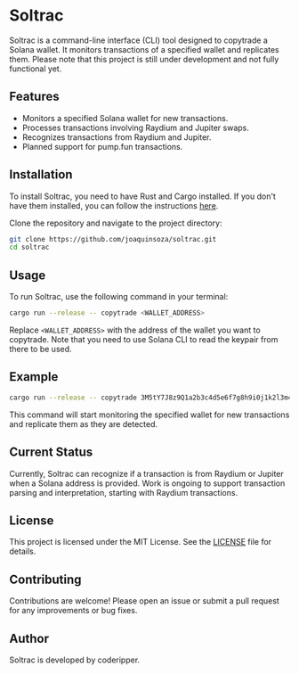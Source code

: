 # Soltrac

Soltrac is a command-line interface (CLI) tool designed to copytrade a Solana wallet. It monitors transactions of a specified wallet and replicates them. Please note that this project is still under development and not fully functional yet.

## Features

- Monitors a specified Solana wallet for new transactions.
- Processes transactions involving Raydium and Jupiter swaps.
- Recognizes transactions from Raydium and Jupiter.
- Planned support for pump.fun transactions.

## Installation

To install Soltrac, you need to have Rust and Cargo installed. If you don't have them installed, you can follow the instructions [here](https://www.rust-lang.org/tools/install).

Clone the repository and navigate to the project directory:

```sh
git clone https://github.com/joaquinsoza/soltrac.git
cd soltrac
```

## Usage

To run Soltrac, use the following command in your terminal:

```sh
cargo run --release -- copytrade <WALLET_ADDRESS>
```

Replace `<WALLET_ADDRESS>` with the address of the wallet you want to copytrade. Note that you need to use Solana CLI to read the keypair from there to be used.

## Example

```sh
cargo run --release -- copytrade 3M5tY7J8z9Q1a2b3c4d5e6f7g8h9i0j1k2l3m4n5o6p7
```

This command will start monitoring the specified wallet for new transactions and replicate them as they are detected.

## Current Status

Currently, Soltrac can recognize if a transaction is from Raydium or Jupiter when a Solana address is provided. Work is ongoing to support transaction parsing and interpretation, starting with Raydium transactions.

## License

This project is licensed under the MIT License. See the [LICENSE](LICENSE) file for details.

## Contributing

Contributions are welcome! Please open an issue or submit a pull request for any improvements or bug fixes.

## Author

Soltrac is developed by coderipper.
